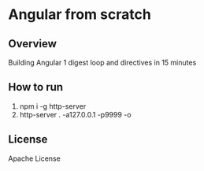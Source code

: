 # Angular from scratch

## Overview

Building Angular 1 digest loop and directives in 15 minutes

## How to run

1. npm i -g http-server 
1. http-server . -a127.0.0.1 -p9999 -o

## License

Apache License
